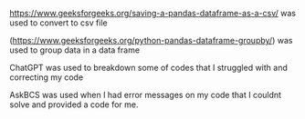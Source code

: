 https://www.geeksforgeeks.org/saving-a-pandas-dataframe-as-a-csv/ was used to convert to csv file

(https://www.geeksforgeeks.org/python-pandas-dataframe-groupby/) was used to group data in a data frame 

ChatGPT was used to breakdown some of codes that I struggled with and correcting my code 

AskBCS was used when I had error messages on my code that I couldnt solve and provided a code for me. 
